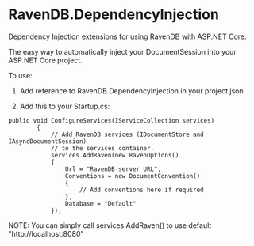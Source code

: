 # RavenDB.DependencyInjection
Dependency Injection extensions for using RavenDB with ASP.NET Core.

The easy way to automatically inject your DocumentSession into your ASP.NET Core project.

To use:

1. Add reference to RavenDB.DependencyInjection in your project.json.

2. Add this to your Startup.cs:

```
public void ConfigureServices(IServiceCollection services)
        {
            // Add RavenDB services (IDocumentStore and IAsyncDocumentSession)
            // to the services container.
            services.AddRaven(new RavenOptions()
            {
                Url = "RavenDB server URL",
                Conventions = new DocumentConvention()
                {
                    // Add conventions here if required
                },
                Database = "Default" 
            });

```
NOTE: You can simply call services.AddRaven() to use default "http://localhost:8080"
